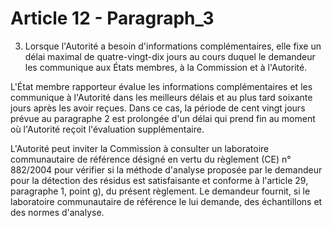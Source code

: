 # Article 12 - Paragraph_3

3. Lorsque l'Autorité a besoin d'informations complémentaires, elle fixe un délai maximal de quatre-vingt-dix jours au cours duquel le demandeur les communique aux États membres, à la Commission et à l'Autorité.

L'État membre rapporteur évalue les informations complémentaires et les communique à l'Autorité dans les meilleurs délais et au plus tard soixante jours après les avoir reçues. Dans ce cas, la période de cent vingt jours prévue au paragraphe 2 est prolongée d'un délai qui prend fin au moment où l'Autorité reçoit l'évaluation supplémentaire.

L'Autorité peut inviter la Commission à consulter un laboratoire communautaire de référence désigné en vertu du règlement (CE) n° 882/2004 pour vérifier si la méthode d'analyse proposée par le demandeur pour la détection des résidus est satisfaisante et conforme à l'article 29, paragraphe 1, point g), du présent règlement. Le demandeur fournit, si le laboratoire communautaire de référence le lui demande, des échantillons et des normes d'analyse.